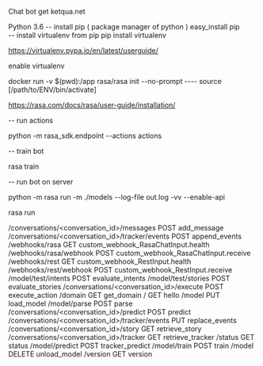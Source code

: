 
Chat bot get ketqua.net

Python 3.6
-- install pip ( package manager of python )
easy_install pip  
-- install virtualenv from pip
 pip install virtualenv 

https://virtualenv.pypa.io/en/latest/userguide/

enable virtualenv 

docker run -v $(pwd):/app rasa/rasa init --no-prompt
 ---- source [/path/to/ENV/bin/activate]

https://rasa.com/docs/rasa/user-guide/installation/


-- run actions

python -m rasa_sdk.endpoint --actions actions

-- train bot

rasa train

-- run bot on server

python -m rasa run -m ./models --log-file out.log -vv --enable-api

rasa run

/conversations/<conversation_id>/messages          POST                           add_message
/conversations/<conversation_id>/tracker/events    POST                           append_events
/webhooks/rasa                                     GET                            custom_webhook_RasaChatInput.health
/webhooks/rasa/webhook                             POST                           custom_webhook_RasaChatInput.receive
/webhooks/rest                                     GET                            custom_webhook_RestInput.health
/webhooks/rest/webhook                             POST                           custom_webhook_RestInput.receive
/model/test/intents                                POST                           evaluate_intents
/model/test/stories                                POST                           evaluate_stories
/conversations/<conversation_id>/execute           POST                           execute_action
/domain                                            GET                            get_domain
/                                                  GET                            hello
/model                                             PUT                            load_model
/model/parse                                       POST                           parse
/conversations/<conversation_id>/predict           POST                           predict
/conversations/<conversation_id>/tracker/events    PUT                            replace_events
/conversations/<conversation_id>/story             GET                            retrieve_story
/conversations/<conversation_id>/tracker           GET                            retrieve_tracker
/status                                            GET                            status
/model/predict                                     POST                           tracker_predict
/model/train                                       POST                           train
/model                                             DELETE                         unload_model
/version                                           GET                            version

